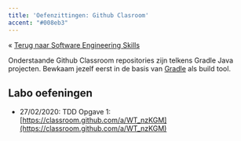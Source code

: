 ```yaml
---
title: 'Oefenzittingen: Github Clasroom'
accent: "#008eb3"
---
```


&laquo;&nbsp;[Terug naar Software Engineering Skills](/teaching/ses)<br/>

Onderstaande Github Classroom repositories zijn telkens Gradle Java projecten. Bewkaam jezelf eerst in de basis van [Gradle](/teaching/ses/gradle) als build tool.

## <a name="oef"></a>Labo oefeningen

- 27/02/2020: TDD Opgave 1: [https://classroom.github.com/a/WT_nzKGM](https://classroom.github.com/a/WT_nzKGM)

